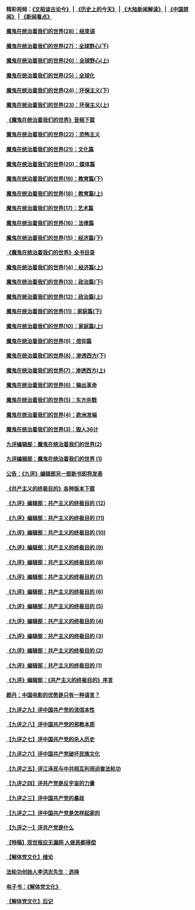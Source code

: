 #### 精彩视频：[《文昭谈古论今》](http://45.76.195.252/wenzhao) | [《历史上的今天》](http://45.76.195.252/today-in-history) | [《大陆新闻解读》](http://45.76.195.252/ntdtv-comedy) | [《中国禁闻》](http://45.76.195.252/ntdtv-news) | [《新闻看点》](http://45.76.195.252/news-insight) 

 #### [魔鬼在统治着我们的世界(28)：结束语](../pages/nsc422/n10936246.md?t=02131837) 

#### [魔鬼在统治着我们的世界(27)：全球野心(下)](../pages/nsc422/n10928319.md?t=02131837) 

#### [魔鬼在统治着我们的世界(26)：全球野心(上)](../pages/nsc422/n10900318.md?t=02131837) 

#### [魔鬼在统治着我们的世界(25)：全球化](../pages/nsc422/n10788205.md?t=02131837) 

#### [魔鬼在统治着我们的世界(24)：环保主义(下)](../pages/nsc422/n10695307.md?t=02131837) 

#### [魔鬼在统治着我们的世界(23)：环保主义(上)](../pages/nsc422/n10688613.md?t=02131837) 

#### [《魔鬼在统治着我们的世界》音频下载](../pages/nsc422/n10635553.md?t=02131837) 

#### [魔鬼在统治着我们的世界(22)：恐怖主义](../pages/nsc422/n10614727.md?t=02131837) 

#### [魔鬼在统治着我们的世界(21)：文化篇](../pages/nsc422/n10597706.md?t=02131837) 

#### [魔鬼在统治着我们的世界(20)：媒体篇](../pages/nsc422/n10586579.md?t=02131837) 

#### [魔鬼在统治着我们的世界(19)：教育篇(下)](../pages/nsc422/n10564808.md?t=02131837) 

#### [魔鬼在统治着我们的世界(18)：教育篇(上)](../pages/nsc422/n10526970.md?t=02131837) 

#### [魔鬼在统治着我们的世界(17)：艺术篇](../pages/nsc422/n10499093.md?t=02131837) 

#### [魔鬼在统治着我们的世界(16)：法律篇](../pages/nsc422/n10485969.md?t=02131837) 

#### [魔鬼在统治着我们的世界(15)：经济篇(下)](../pages/nsc422/n10469975.md?t=02131837) 

#### [《魔鬼在统治着我们的世界》全书目录](../pages/nsc422/n10464261.md?t=02131837) 

#### [魔鬼在统治着我们的世界(14)：经济篇(上)](../pages/nsc422/n10457370.md?t=02131837) 

#### [魔鬼在统治着我们的世界(13)：政治篇(下)](../pages/nsc422/n10448270.md?t=02131837) 

#### [魔鬼在统治着我们的世界(12)：政治篇(上)](../pages/nsc422/n10444576.md?t=02131837) 

#### [魔鬼在统治着我们的世界(11)：家庭篇(下)](../pages/nsc422/n10440961.md?t=02131837) 

#### [魔鬼在统治着我们的世界(10)：家庭篇(上)](../pages/nsc422/n10435448.md?t=02131837) 

#### [魔鬼在统治着我们的世界(9)：信仰篇](../pages/nsc422/n10432159.md?t=02131837) 

#### [魔鬼在统治着我们的世界(8)：渗透西方(下)](../pages/nsc422/n10429603.md?t=02131837) 

#### [魔鬼在统治着我们的世界(7)：渗透西方(上)](../pages/nsc422/n10426013.md?t=02131837) 

#### [魔鬼在统治着我们的世界(6)：输出革命](../pages/nsc422/n10421536.md?t=02131837) 

#### [魔鬼在统治着我们的世界(5)：东方杀戮](../pages/nsc422/n10417707.md?t=02131837) 

#### [魔鬼在统治着我们的世界(4)：欧洲发端](../pages/nsc422/n10414890.md?t=02131837) 

#### [魔鬼在统治着我们的世界(3)：毁人36计](../pages/nsc422/n10411583.md?t=02131837) 

#### [九评编辑部：魔鬼在统治着我们的世界(2)](../pages/nsc422/n10410036.md?t=02131837) 

#### [九评编辑部：魔鬼在统治着我们的世界 (1)](../pages/nsc422/n10406825.md?t=02131837) 

#### [公告：《九评》编辑部另一部新书即将发表](../pages/nsc422/n10405104.md?t=02131837) 

#### [《共产主义的终极目的》各种版本下载](../pages/nsc422/n10022138.md?t=02131837) 

#### [《九评》编辑部：共产主义的终极目的 (12)](../pages/nsc422/n9933272.md?t=02131837) 

#### [《九评》编辑部：共产主义的终极目的 (11)](../pages/nsc422/n9924973.md?t=02131837) 

#### [《九评》编辑部：共产主义的终极目的 (10)](../pages/nsc422/n9920883.md?t=02131837) 

#### [《九评》编辑部：共产主义的终极目的 (9)](../pages/nsc422/n9916363.md?t=02131837) 

#### [《九评》编辑部：共产主义的终极目的 (8)](../pages/nsc422/n9912488.md?t=02131837) 

#### [《九评》编辑部：共产主义的终极目的 (7)](../pages/nsc422/n9901176.md?t=02131837) 

#### [《九评》编辑部：共产主义的终极目的 (6)](../pages/nsc422/n9899359.md?t=02131837) 

#### [《九评》编辑部：共产主义的终极目的 (5)](../pages/nsc422/n9893174.md?t=02131837) 

#### [《九评》编辑部：共产主义的终极目的 (4)](../pages/nsc422/n9891246.md?t=02131837) 

#### [《九评》编辑部：共产主义的终极目的 (3)](../pages/nsc422/n9879879.md?t=02131837) 

#### [《九评》编辑部：共产主义的终极目的 (2)](../pages/nsc422/n9876205.md?t=02131837) 

#### [《九评》编辑部：共产主义的终极目的 (1)](../pages/nsc422/n9865857.md?t=02131837) 

#### [《九评》编辑部：《共产主义的终极目的》序言](../pages/nsc422/n9862666.md?t=02131837) 

#### [颜丹：中国电影的优势是只有一种语言？](../pages/nsc422/n9583062.md?t=02131837) 

#### [【九评之九】评中国共产党的流氓本性](../pages/nsc422/n737542.md?t=02131837) 

#### [【九评之八】评中国共产党的邪教本质](../pages/nsc422/n735942.md?t=02131837) 

#### [【九评之七】评中国共产党的杀人历史](../pages/nsc422/n733806.md?t=02131837) 

#### [【九评之六】评中国共产党破坏民族文化](../pages/nsc422/n731667.md?t=02131837) 

#### [【九评之五】评江泽民与中共相互利用迫害法轮功](../pages/nsc422/n730058.md?t=02131837) 

#### [【九评之四】评共产党是反宇宙的力量](../pages/nsc422/n727814.md?t=02131837) 

#### [【九评之三】评中国共产党的暴政](../pages/nsc422/n725597.md?t=02131837) 

#### [【九评之二】评中国共产党是怎样起家的](../pages/nsc422/n723946.md?t=02131837) 

#### [【九评之一】评共产党是什么](../pages/nsc422/n722529.md?t=02131837) 

#### [【特稿】现世报应无漏网 人做恶都得偿](../pages/nsc422/n4215167.md?t=02131837) 

#### [【解体党文化】绪论](../pages/nsc422/n1449356.md?t=02131837) 

#### [法轮功创始人李洪志先生：选择](../pages/nsc422/n3580738.md?t=02131837) 

#### [电子书：《解体党文化》](../pages/nsc422/n1573484.md?t=02131837) 

#### [【解体党文化】后记](../pages/nsc422/n1531999.md?t=02131837) 

